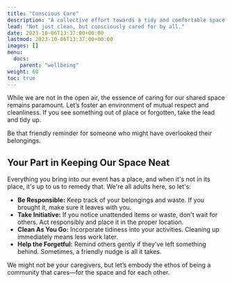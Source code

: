 ```yaml
---
title: "Conscious Care"
description: "A collective effort towards a tidy and comfortable space."
lead: "Not just clean, but consciously cared for by all."
date: 2023-10-06T13:37:00+00:00
lastmod: 2023-10-06T13:37:00+00:00
images: []
menu: 
  docs:
    parent: "wellbeing"
weight: 60
toc: true
---
```


While we are not in the open air, the essence of caring for our shared space remains paramount. Let’s foster an environment of mutual respect and cleanliness. If you see something out of place or forgotten, take the lead and tidy up. 

Be that friendly reminder for someone who might have overlooked their belongings.  

## Your Part in Keeping Our Space Neat

Everything you bring into our event has a place, and when it's not in its place, it's up to us to remedy that. We're all adults here, so let's:

- **Be Responsible:** Keep track of your belongings and waste. If you brought it, make sure it leaves with you.
- **Take Initiative:** If you notice unattended items or waste, don't wait for others. Act responsibly and place it in the proper location.
- **Clean As You Go:** Incorporate tidiness into your activities. Cleaning up immediately means less work later.
- **Help the Forgetful:** Remind others gently if they've left something behind. Sometimes, a friendly nudge is all it takes.

We might not be your caregivers, but let’s embody the ethos of being a community that cares—for the space and for each other.
